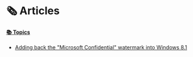 # 🗞 Articles
#### [📚 Topics](https://win32tricks.github.io/menu)

 - [Adding back the "Microsoft Confidential" watermark into Windows 8.1](https://win32tricks.github.io/articles/win81microsoftconfidential)
